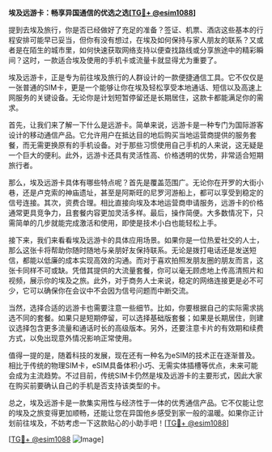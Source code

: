 **埃及远游卡：畅享异国通信的优选之选[[TG💪+ @esim1088](https://t.me/s/esim1088)]**

提到去埃及旅行，你是否已经做好了充足的准备？签证、机票、酒店这些基本的行程安排可能早已妥当，但你有没有想过，在埃及如何保持与家人朋友的联系？又或者是在陌生的城市里，如何快速获取网络支持以便查找路线或分享旅途中的精彩瞬间？这时，一款适合埃及使用的手机卡或流量卡就显得尤为重要了。

埃及远游卡，正是专为前往埃及旅行的人群设计的一款便捷通信工具。它不仅仅是一张普通的SIM卡，更是一个能够让你在埃及轻松享受本地通话、短信以及高速上网服务的关键设备。无论你是计划短暂停留还是长期居住，这款卡都能满足你的需求。

首先，让我们来了解一下什么是远游卡。简单来说，远游卡是一种专门为国际游客设计的移动通信产品。它允许用户在抵达目的地后购买当地运营商提供的服务套餐，而无需更换原有的手机设备。对于那些习惯使用自己手机的人来说，这无疑是一个巨大的便利。此外，远游卡还具有灵活性高、价格透明的优势，非常适合短期旅行者。

那么，埃及远游卡具体有哪些特点呢？首先是覆盖范围广。无论你在开罗的大街小巷，还是卢克索的神庙遗址，甚至是阿斯旺的尼罗河游船上，都可以享受到稳定的信号连接。其次，资费合理。相比直接向埃及本地运营商申请服务，远游卡的价格通常更具竞争力，且套餐内容更加灵活多样。最后，操作简便。大多数情况下，只需简单的几步就能完成激活和使用，即使是技术小白也能轻松上手。

接下来，我们来看看埃及远游卡的具体应用场景。如果你是一位热爱社交的人士，那么这张卡将帮助你随时随地与亲朋好友保持联系。无论是拨打电话还是发送短信，都能以低廉的成本实现高效的沟通。而对于喜欢拍照发朋友圈的朋友而言，这张卡同样不可或缺。凭借其提供的大流量套餐，你可以毫无顾虑地上传高清照片和视频，展示你的埃及之旅。此外，对于商务人士来说，稳定的网络连接更是必不可少，它可以确保你在会议中不会因为信号问题而中断交流。

当然，选择合适的远游卡也需要注意一些细节。比如，你要根据自己的实际需求挑选不同的套餐。如果只是短期停留，可以选择基础版套餐；如果是长期居住，则建议选择包含更多流量和通话时长的高级版本。另外，还要注意卡片的有效期和续费方式，以免出现意外情况影响正常使用。

值得一提的是，随着科技的发展，现在还有一种名为eSIM的技术正在逐渐普及。相比于传统的物理SIM卡，eSIM具备体积小巧、无需实体插槽等优点，未来可能会成为主流趋势。不过目前，传统SIM卡仍然是埃及远游卡的主要形式，因此大家在购买前要确认自己的手机是否支持该类型的卡。

总之，埃及远游卡是一款集实用性与经济性于一体的优秀通信产品。它不仅能让您的埃及之旅变得更加顺畅，还能让您在异国他乡感受到家一般的温暖。如果你正计划前往埃及，不妨考虑一下这款贴心的小助手吧！[[TG💪+ @esim1088](https://t.me/s/esim1088)]

[[TG💪+ @esim1088](https://t.me/s/esim1088) ![Image](https://i.postimg.cc/4NQfJmqS/Snipaste-2025-05-13-00-14-12.png)]